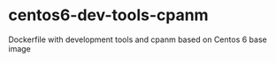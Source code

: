 # centos6-dev-tools-cpanm
Dockerfile with development tools and cpanm based on Centos 6 base image 
